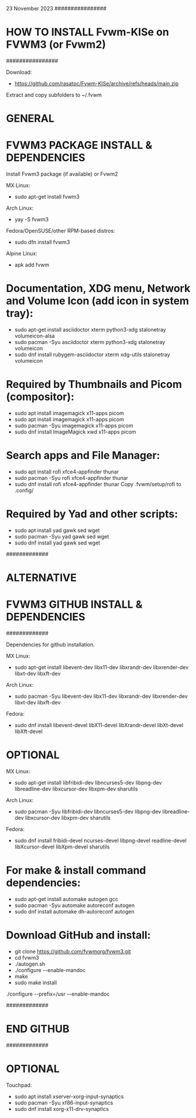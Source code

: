 23 November 2023
################
# HOW TO INSTALL Fvwm-KISe on FVWM3 (or Fvwm2)
################

Download:
* https://github.com/rasatpc/Fvwm-KISe/archive/refs/heads/main.zip

Extract and copy subfolders to ~/.fvwm


# GENERAL
# FVWM3 PACKAGE INSTALL & DEPENDENCIES 

Install Fvwm3 package (if available) or Fvwm2

MX Linux:
* sudo apt-get install fvwm3

Arch Linux:
* yay -S fvwm3

Fedora/OpenSUSE/other RPM-based distros:
* sudo dfn install fvwm3

Alpine Linux:
* apk add fvwm

Documentation, XDG menu, Network and Volume Icon (add icon in system tray):
===============================================================
* sudo apt-get install asciidoctor xterm python3-xdg stalonetray volumeicon-alsa
* sudo pacman -Syu asciidoctor xterm python3-xdg stalonetray volumeicon
* sudo dnf install rubygem-asciidoctor xterm xdg-utils stalonetray volumeicon

Required by Thumbnails and Picom (compositor):
===============================================================
* sudo apt install imagemagick x11-apps picom
* sudo apt install imagemagick x11-apps picom
* sudo pacman -Syu imagemagick x11-apps picom
* sudo dnf install ImageMagick xwd x11-apps picom

Search apps and File Manager:
===============================================================
* sudo apt install rofi xfce4-appfinder thunar
* sudo pacman -Syu rofi xfce4-appfinder thunar
* sudo dnf install rofi xfce4-appfinder thunar
Copy .fvwm/setup/rofi to .config/

Required by Yad and other scripts:
===============================================================
* sudo apt install yad gawk sed wget
* sudo pacman -Syu yad gawk sed wget
* sudo dnf install yad gawk sed wget

#############
# ALTERNATIVE
# FVWM3 GITHUB INSTALL & DEPENDENCIES
#############

Dependencies for github installation.

MX Linux:
* sudo apt-get install libevent-dev libx11-dev libxrandr-dev libxrender-dev libxt-dev libxft-dev

Arch Linux:
* sudo pacman -Syu libevent-dev libx11-dev libxrandr-dev libxrender-dev libxt-dev libxft-dev

Fedora:
* sudo dnf install libevent-devel libX11-devel libXrandr-devel libXt-devel libXft-devel

OPTIONAL
========

MX Linux:
* sudo apt-get install libfribidi-dev libncurses5-dev libpng-dev libreadline-dev libxcursor-dev libxpm-dev sharutils

Arch Linux:
* sudo pacman -Syu libfribidi-dev libncurses5-dev libpng-dev libreadline-dev libxcursor-dev libxpm-dev sharutils

Fedora:
* sudo dnf install fribidi-devel ncurses-devel libpng-devel readline-devel libXcursor-devel libXpm-devel sharutils

For make & install command dependencies:
====================================
* sudo apt-get install automake autogen gcc
* sudo pacman -Syu automake autoreconf autogen
* sudo dnf install automake dh-autoreconf autogen

Download GitHub and install:
============================

* git clone https://github.com/fvwmorg/fvwm3.git
* cd fvwm3
* ./autogen.sh
* ./configure --enable-mandoc
* make
* sudo make install

./configure --prefix=/usr --enable-mandoc

#############
# END GITHUB
#############

# OPTIONAL

Touchpad:
* sudo apt install xserver-xorg-input-synaptics
* sudo pacman -Syu xf86-input-synaptics
* sudo dnf install xorg-x11-drv-synaptics
